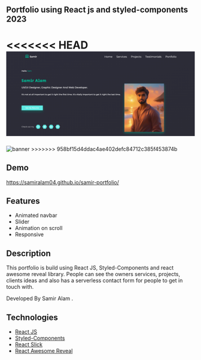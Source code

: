 
## Portfolio using React js and styled-components 2023

<<<<<<< HEAD
<img src="portfolioBanner.png" alt="banner"/>
=======
<img src="https://drive.google.com/file/d/1TAUyDJqIwvvFPAN87wNtvhJI-5NpZqr2/view?usp=drive_link" alt="banner"/>
>>>>>>> 958bf15d4ddac4ae402defc84712c385f453874b

## Demo
https://samiralam04.github.io/samir-portfolio/

## Features

- Animated navbar
- Slider
- Animation on scroll
- Responsive

## Description

This portfolio is build using React JS, Styled-Components and react awesome reveal library. People can see the owners services, projects, clients ideas and also has a serverless  contact form for people to get in touch with. 

Developed By Samir Alam .


## Technologies 

- [React JS](https://reactjs.org/docs/getting-started.html)
- [Styled-Components](https://styled-components.com)
- [React Slick](https://react-slick.neostack.com)
- [React Awesome Reveal](https://react-awesome-reveal.morello.dev/)

